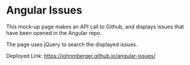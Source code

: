 # Angular Issues

This mock-up page makes an API call to Github, and displays issues that have been opened in the Angular repo.

The page uses jQuery to search the displayed issues.

Deployed Link: https://johnmberger.github.io/angular-issues/
